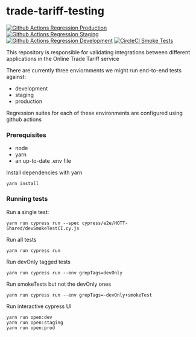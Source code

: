 # trade-tariff-testing

[![Github Actions Regression Production](https://github.com/trade-tariff/trade-tariff-testing/actions/workflows/regression.yml/badge.svg?branch=main&event=schedule)](https://github.com/trade-tariff/trade-tariff-testing/actions/workflows/regression.yml)
[![Github Actions Regression Staging](https://github.com/trade-tariff/trade-tariff-testing/actions/workflows/regressionStaging.yml/badge.svg?branch=main&event=schedule)](https://github.com/trade-tariff/trade-tariff-testing/actions/workflows/regressionStaging.yml)
[![Github Actions Regression Development](https://github.com/trade-tariff/trade-tariff-testing/actions/workflows/regressionDevelopment.yml/badge.svg?branch=main&event=schedule)](https://github.com/trade-tariff/trade-tariff-testing/actions/workflows/regressionStaging.yml)
[![CircleCI Smoke Tests](https://circleci.com/gh/circleci/circleci-docs.svg?style=svg)](https://circleci.com/gh/circleci/circleci-docs)

This repository is responsible for validating integrations between different applications in the Online Trade Tariff service

There are currently three enviornments we might run end-to-end tests against:

- development
- staging
- production

Regression suites for each of these environments are configured using github actions

### Prerequisites

- node
- yarn
- an up-to-date .env file

Install dependencies with yarn

```shell
yarn install
```

### Running tests

Run a single test:

```shell
yarn run cypress run --spec cypress/e2e/HOTT-Shared/devSmokeTestCI.cy.js
```

Run all tests

```shell
yarn run cypress run
```

Run devOnly tagged tests

```shell
yarn run cypress run --env grepTags=devOnly
```

Run smokeTests but not the devOnly ones

```shell
yarn run cypress run --env grepTags=-devOnly+smokeTest
```

Run interactive cypress UI

```shell
yarn run open:dev
yarn run open:staging
yarn run open:prod
```
